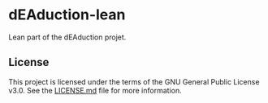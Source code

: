 # dEAduction-lean

Lean part of the dEAduction projet.

## License
This project is licensed under the terms of the GNU General Public License v3.0.
See the [LICENSE.md](LICENSE.md) file for more information.
